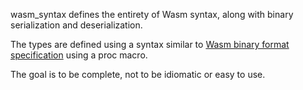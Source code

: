 wasm_syntax defines the entirety of Wasm syntax, along with binary
serialization and deserialization.

The types are defined using a syntax similar to [Wasm binary format
specification][1] using a proc macro.

The goal is to be complete, not to be idiomatic or easy to use.

[1]: https://webassembly.github.io/spec/core/binary/index.html
